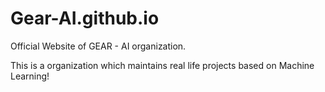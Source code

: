 # Gear-AI.github.io

Official Website of GEAR - AI organization.
 
This is a organization which maintains real life projects based on Machine Learning!
